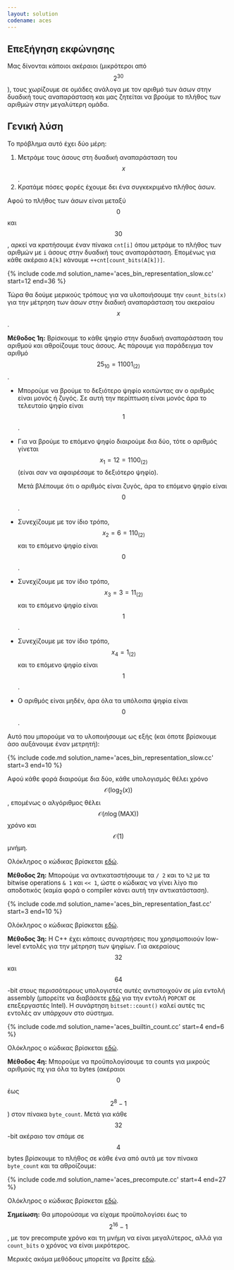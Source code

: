 ```yaml
---
layout: solution
codename: aces
---
```


## Επεξήγηση εκφώνησης

Μας δίνονται κάποιοι ακέραιοι (μικρότεροι από $$2^{30}$$), τους χωρίζουμε σε ομάδες ανάλογα με τον αριθμό των άσων στην δυαδική τους αναπαράσταση και μας ζητείται να βρούμε το πλήθος των αριθμών στην μεγαλύτερη ομάδα.

## Γενική λύση

Το πρόβλημα αυτό έχει δύο μέρη:
 1. Μετράμε τους άσους στη δυαδική αναπαράσταση του $$x$$.
 2. Κρατάμε πόσες φορές έχουμε δει ένα συγκεκριμένο πλήθος άσων.

Αφού το πλήθος των άσων είναι μεταξύ $$0$$ και $$30$$, αρκεί να κρατήσουμε έναν πίνακα `cnt[i]` όπου μετράμε το πλήθος των αριθμών με `i` άσους στην δυαδική τους αναπαράσταση. Επομένως για κάθε ακέραιο `A[k]` κάνουμε `++cnt[count_bits(A[k])]`.

{% include code.md solution_name='aces_bin_representation_slow.cc' start=12 end=36 %}

Τώρα θα δούμε μερικούς τρόπους για να υλοποιήσουμε την `count_bits(x)` για την μέτρηση των άσων στην διαδική αναπαράσταση του ακεραίου $$x$$.

**Μέθοδος 1η:** Βρίσκουμε το κάθε ψηφίο στην δυαδική αναπαράσταση του αριθμού και αθροίζουμε τους άσους. Ας πάρουμε για παράδειγμα τον αριθμό $$25_{10} = 11001_{(2)}$$. 
 * Μπορούμε να βρούμε το δεξιότερο ψηφίο κοιτώντας αν ο αριθμός είναι μονός ή ζυγός. Σε αυτή την περίπτωση είναι μονός άρα το τελευταίο ψηφίο είναι $$1$$. 
 * Για να βρούμε το επόμενο ψηφίο διαιρούμε δια δύο, τότε ο αριθμός γίνεται $$x_1 = 12 = 1100_{(2)}$$ (είναι σαν να αφαιρέσαμε το δεξιότερο ψηφίο). 
   
   Μετά βλέπουμε ότι ο αριθμός είναι ζυγός, άρα το επόμενο ψηφίο είναι $$0$$.
 * Συνεχίζουμε με τον ίδιο τρόπο, $$x_2 = 6 = 110_{(2)}$$ και το επόμενο ψηφίο είναι $$0$$.
 * Συνεχίζουμε με τον ίδιο τρόπο, $$x_3 = 3 = 11_{(2)}$$ και το επόμενο ψηφίο είναι $$1$$.
 * Συνεχίζουμε με τον ίδιο τρόπο, $$x_4 = 1_{(2)}$$ και το επόμενο ψηφίο είναι $$1$$.
 * Ο αριθμός είναι μηδέν, άρα όλα τα υπόλοιπα ψηφία είναι $$0$$.

Αυτό που μπορούμε να το υλοποιήσουμε ως εξής (και όποτε βρίσκουμε άσο αυξάνουμε έναν μετρητή):

{% include code.md solution_name='aces_bin_representation_slow.cc' start=3 end=10 %}

Αφού κάθε φορά διαιρούμε δια δύο, κάθε υπολογισμός θέλει χρόνο $$\mathcal{O}(\log_2(x))$$, επομένως ο αλγόριθμος θέλει $$\mathcal{O}(n \log(\mathrm{MAX}))$$ χρόνο και $$\mathcal{O}(1)$$ μνήμη.

Ολόκληρος ο κώδικας βρίσκεται [εδώ](https://github.com/pdp-archive/pdp-archive.github.io/tree/master/_includes/source_code/code/27-PDP/aces/aces_bin_representation_slow.cc).

**Μέθοδος 2η:** Μπορούμε να αντικαταστήσουμε τα `/ 2` και το `%2` με τα bitwise operations `& 1` και `<< 1`, ώστε ο κώδικας να γίνει λίγο πιο αποδοτικός (καμία φορά ο compiler κάνει αυτή την αντικατάσταση).

{% include code.md solution_name='aces_bin_representation_fast.cc' start=3 end=10 %}

Ολόκληρος ο κώδικας βρίσκεται [εδώ](https://github.com/pdp-archive/pdp-archive.github.io/tree/master/_includes/source_code/code/27-PDP/aces/aces_bin_representation_fast.cc).

**Μέθοδος 3η:** Η C++ έχει κάποιες συναρτήσεις που χρησιμοποιούν low-level εντολές για την μέτρηση των ψηφίων. Για ακεραίους $$32$$ και $$64$$-bit στους περισσότερους υπολογιστές αυτές αντιστοιχούν σε μία εντολή assembly (μπορείτε να διαβάσετε [εδώ](https://en.wikipedia.org/wiki/SSE4#POPCNT_and_LZCNT) για την εντολή `POPCNT` σε επεξεργαστές Intel). Η συνάρτηση `bitset::count()` καλεί αυτές τις εντολές αν υπάρχουν στο σύστημα.

{% include code.md solution_name='aces_builtin_count.cc' start=4 end=6 %}

Ολόκληρος ο κώδικας βρίσκεται [εδώ](https://github.com/pdp-archive/pdp-archive.github.io/tree/master/_includes/source_code/code/27-PDP/aces/aces_builtin_count.cc).

**Μέθοδος 4η:** Μπορούμε να προϋπολογίσουμε τα counts για μικρούς αριθμούς πχ για όλα τα bytes (ακέραιοι $$0$$ έως $$2^8 - 1$$) στον πίνακα `byte_count`. Μετά για κάθε $$32$$-bit ακέραιο τον σπάμε σε $$4$$ bytes βρίσκουμε το πλήθος σε κάθε ένα από αυτά με τον πίνακα `byte_count` και τα αθροίζουμε:

{% include code.md solution_name='aces_precompute.cc' start=4 end=27 %}

Ολόκληρος ο κώδικας βρίσκεται [εδώ](https://github.com/pdp-archive/pdp-archive.github.io/tree/master/_includes/source_code/code/27-PDP/aces/aces_precompute.cc).

**Σημείωση:** Θα μπορούσαμε να είχαμε προϋπολογίσει έως το $$2^{16} - 1$$, με τον precompute χρόνο και τη μνήμη να είναι μεγαλύτερος, αλλά για  `count_bits` ο χρόνος να είναι μικρότερος.

Μερικές ακόμα μεθόδους μπορείτε να βρείτε [εδώ](https://en.wikipedia.org/wiki/Hamming_weight#Efficient_implementation).
